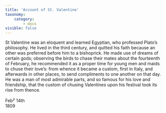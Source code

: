 ```yaml
---
title: 'Account of St. Valentine'
taxonomy:
    category:
        - docs
visible: false
---
```


St Valentine was an eloquent and learned Egyptian, who professed Plato’s philosophy. He lived in the third century, and quitted his faith because an other was preferred before him to a bishoprick. He made use of dreams of certain gods; observing the birds to chase their mates about the fourteenth of February, he recommended it as a proper time for young men and maids to chuse their love’s: from whence it became a custom, first in Italy, and afterwards in other places, to send compliments to one another on that day. He was a man of most admirable parts, and so famous for his love and friendship, that the custom of chusing Valentines upon his festival took its rise from thence.

Feb<sup>y</sup> 14th  
1809